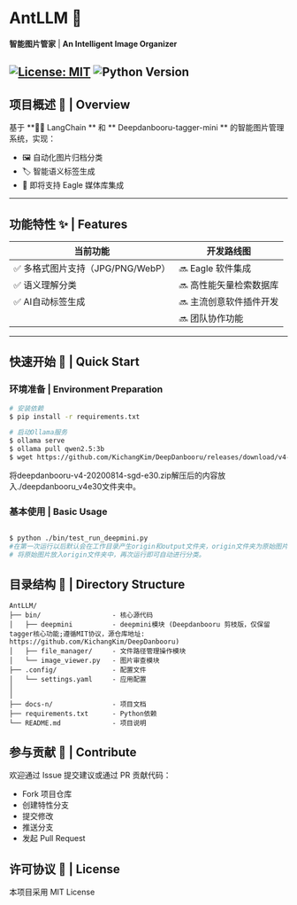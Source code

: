 # AntLLM 🐜
 **智能图片管家** | **An Intelligent Image Organizer**

[![License: MIT](https://img.shields.io/badge/License-MIT-yellow.svg)](https://opensource.org/licenses/MIT)
![Python Version](https://img.shields.io/badge/python-3.11-blue)
---

## 项目概述 📌 | Overview
基于 **🦜️🔗 LangChain ** 和 ** Deepdanbooru-tagger-mini ** 的智能图片管理系统，实现：
- 🖼️ 自动化图片归档分类
- 🏷️ 智能语义标签生成
- 🚀 即将支持 Eagle 媒体库集成

---

## 功能特性 ✨ | Features
| 当前功能 | 开发路线图 |
|----------|------------|
| ✅ 多格式图片支持（JPG/PNG/WebP） | 🔜 Eagle 软件集成 |
| ✅ 语义理解分类 | 🔜 高性能矢量检索数据库 |
| ✅ AI自动标签生成 | 🔜 主流创意软件插件开发 |
|  | 🔜 团队协作功能 |

---

## 快速开始 🚀 | Quick Start
### 环境准备 | Environment Preparation
```bash
# 安装依赖
$ pip install -r requirements.txt

# 启动Ollama服务
$ ollama serve
$ ollama pull qwen2.5:3b
$ wget https://github.com/KichangKim/DeepDanbooru/releases/download/v4-20200814-sgd-e30/deepdanbooru-v4-20200814-sgd-e30.zip
```
将deepdanbooru-v4-20200814-sgd-e30.zip解压后的内容放入./deepdanbooru_v4e30文件夹中。
### 基本使用 | Basic Usage
```bash

$ python ./bin/test_run_deepmini.py
#在第一次运行以后默认会在工作目录产生origin和output文件夹，origin文件夹为原始图片，output文件夹为自动分类后的图片。
# 将原始图片放入origin文件夹中，再次运行即可自动进行分类。
```


## 目录结构 🌳 | Directory Structure

```text
AntLLM/
├── bin/                  - 核心源代码
│   ├── deepmini          - deepmini模块 (Deepdanbooru 剪枝版，仅保留tagger核心功能;遵循MIT协议，源仓库地址: https://github.com/KichangKim/DeepDanbooru)
│   ├── file_manager/     - 文件路径管理操作模块
│   └── image_viewer.py   - 图片审查模块
├── .config/              - 配置文件
│   └── settings.yaml     - 应用配置
│
│
├── docs-n/               - 项目文档
├── requirements.txt      - Python依赖
└── README.md             - 项目说明
```

## 参与贡献 🤝 | Contribute
欢迎通过 Issue 提交建议或通过 PR 贡献代码：

- Fork 项目仓库
- 创建特性分支
- 提交修改
- 推送分支
- 发起 Pull Request

## 许可协议 📄 | License
本项目采用 MIT License

